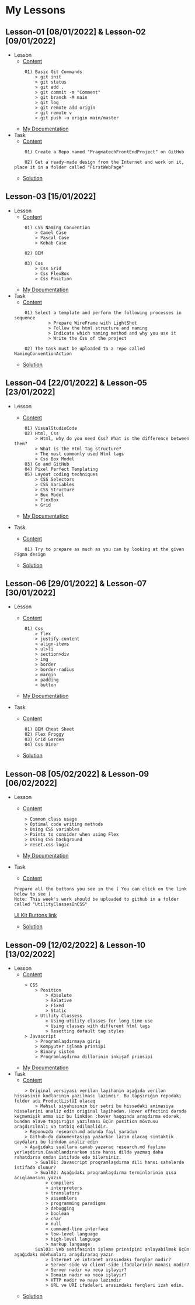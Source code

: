 # My Lessons 

## Lesson-01 [08/01/2022] & Lesson-02 [09/01/2022]

- Lesson
    - [Content](https://github.com/PragmatechEducation/FrontEnd03#day01-day02--8-9-january-2022)
    ```
        01) Basic Git Commands
            > git init
            > git status
            > git add .
            > git commit -m "Comment"
            > git branch -M main
            > git log
            > git remote add origin 
            > git remote v
            > git push -u origin main/master
    ```
    - [My Documentation](https://github.com/RaviHamidov/PragmatechFrontEndProject/blob/main/ReSearch.md)
- Task
    - [Content](https://github.com/PragmatechEducation/FrontEnd03#day01-day02--8-9-january-2022)
    ```
        01) Create a Repo named "PragmatechFrontEndProject" on GitHub

        02) Get a ready-made design from the Internet and work on it, place it in a folder called "FirstWebPage"
    ```
    - [Solution](https://github.com/RaviHamidov/PragmatechFrontEndProject/tree/main/Works)

## Lesson-03 [15/01/2022] 

- Lesson
    - [Content](https://github.com/PragmatechEducation/FrontEnd03#day03--15-january-2022-namingconventioninaction)
    ```
        01) CSS Naming Convention
            > Camel Case
            > Pascal Case
            > Kebab Case

        02) BEM

        03) Css
            > Css Grid
            > Css FlexBox
            > Css Position
    ```
    - [My Documentation](https://github.com/RaviHamidov/PragmatechFrontEndProject/blob/main/ReSearch.md)
- Task
    - [Content](https://github.com/PragmatechEducation/FrontEnd03#day03--15-january-2022-namingconventioninaction)
    ```
        01) Select a template and perform the following processes in sequence
                 > Prepare WireFrame with LightShot
                 > Follow the html structure and naming
                 > Indicate which naming method and why you use it
                 > Write the Css of the project

        02) The task must be uploaded to a repo called NamingConventionAction
    ```
    - [Solution](https://github.com/RaviHamidov/PragmatechFrontEndProject/tree/main/Works) 

## Lesson-04 [22/01/2022] & Lesson-05 [23/01/2022] 

- Lesson
    - [Content](https://github.com/PragmatechEducation/FrontEnd03#day04-05--122-23-january-2022-figma)
    ```
        01) VisualStudioCode
        02) Html, Css
            > Html, why do you need Css? What is the difference between them?
            > What is the Html Tag structure?
            > The most commonly used Html tags
            > Css Box Model
        03) Go and GitHub
        04) Pixel Perfect Templating
        05) Layout coding techniques
            > CSS Selectors
            > CSS Variables
            > CSS Structure
            > Box Model
            > FlexBox
            > Grid
    ```
    - [My Documentation](https://github.com/RaviHamidov/PragmatechFrontEndProject/blob/main/ReSearch.md)

- Task
    - [Content](https://github.com/PragmatechEducation/FrontEnd03#day04-05--122-23-january-2022-figma) 
    ```
        01) Try to prepare as much as you can by looking at the given Figma design
    ```
    - [Solution](https://github.com/RaviHamidov/PragmatechFrontEndProject/tree/main/Works)   

## Lesson-06 [29/01/2022] & Lesson-07 [30/01/2022] 

- Lesson
    - [Content](https://github.com/PragmatechEducation/FrontEnd03#day06-07--29-30-january-2022)
    ```
        01) Css
            > flex
            > justify-content
            > align-items
            > ul>li
            > section>div
            > img
            > border
            > border-radius
            > margin
            > padding
            > button
    ```
    - [My Documentation](https://github.com/RaviHamidov/PragmatechFrontEndProject/blob/main/ReSearch.md)

- Task
    - [Content](https://github.com/PragmatechEducation/FrontEnd03#day06-07--29-30-january-2022)
    ```
        01) BEM Cheat Sheet
        02) Flex Froggy
        03) Grid Garden
        04) Css Diner
    ```
    - [Solution]()

## Lesson-08 [05/02/2022] & Lesson-09 [06/02/2022] 

- Lesson
    - [Content](https://github.com/PragmatechEducation/FrontEnd03#day08-09-5-6-fevral-2022-utilityclassesincss)
    ```
        > Common class usage
        > Optimal code writing methods
        > Using CSS variables
        > Points to consider when using Flex
        > Using CSS background
        > reset.css logic
    ```
    - [My Documentation](https://github.com/RaviHamidov/PragmatechFrontEndProject/blob/main/ReSearch.md)

- Task
    - [Content](https://github.com/PragmatechEducation/FrontEnd03#day08-09-5-6-fevral-2022-utilityclassesincss)
    
    ```
    Prepare all the buttons you see in the ( You can click on the link below to see )
    Note: This week's work should be uploaded to github in a folder called "UtilityClassesInCSS"
    ``` 
    [UI Kit Buttons link](https://www.bootstrapdash.com/demo/calmui/template/demo/vertical-default-light/pages/ui-features/buttons.html)
    
    - [Solution](https://github.com/RaviHamidov/PragmatechFrontEndProject/tree/main/UtilityClassesInCSS) 
    

## Lesson-09 [12/02/2022] & Lesson-10 [13/02/2022] 

- Lesson
    - [Content](https://github.com/PragmatechEducation/FrontEnd03#day09-10--12-13-february-2022)
    ```
        > CSS
            > Position
                > Absolute
                > Relative
                > Fixed
                > Static
            > Utility Classess
                > Using utility classes for long time use
                > Using classes with different html tags
                > Resetting default tag styles
        > Javascript
            > Proqramlaşdırmaya giriş
            > Kompyuter işləmə prinsipi
            > Binary sistem
            > Proqramlaşdırma dillərinin inkişaf prinsipi
    ```
    - [My Documentation](https://github.com/RaviHamidov/PragmatechFrontEndProject/blob/main/ReSearch.md)
- Task
    - [Content](https://github.com/PragmatechEducation/FrontEnd03#day09-10--12-13-february-2022) 
    ``` 
        > Original versiyası verilən layihənin aşağıda verilən hissəsinin kodlarının yazılması lazımdır. Bu tapşırığın repodakı folder adı ProductListUI olacaq
            > Məhsul siyahısının bir sətri bu hissədəki animasiya hissələrini analiz edin original layihədən. Hover effectini dərsdə keçməmişik amma siz bu linkdən :hover haqqında araşdırma edərək, bundan əlavə tapşırığın yazılması üçün position mövzusu araşdırılmalı və tətbiq edilməlidir.
        > Reponuzda research.md adında fayl yaradın
        > Github-da dakumentasiya yazarkən lazım olacaq sintaktik qaydaları bu linkdən analiz edin
        > Aşağıdakı suallara cavab yazaraq research.md faylına yerləşdirin.Cavablandırarkən sizə hansı dildə yazmaq daha rahatdırsa ondan istifadə edə bilərsiniz.
            > Sual01: Javascript proqramlaşdırma dili hansı sahələrdə istifadə olunur?
            > Sual02: Aşağıdakı proqramlaşdırma terminlərinin qısa acıqlamasını yazın
                > compilers
                > interpreters
                > translators
                > assemblers
                > programming paradigms
                > debugging
                > boolean
                > char
                > null
                > command-line interface
                > low-level language
                > high-level language
                > markup language
            Sual03: Veb səhifəsinin işləmə prinsipini anlayabilmək üçün aşağıdakı mövhumları araşdıraraq yazın
                > İnternet ve intranet arasındakı fərqlər nədir?
                > Server-side və client-side ifadələrinin mənası nədir?
                > Server nədir və necə işləyir?
                > Domain nədir və necə işləyir?
                > HTTP nədir və nəyə lazımdır
                > URL və URI ifadələri arasındakı fərqləri izah edin.
    ```
    - [Solution](https://github.com/RaviHamidov/PragmatechFrontEndProject/tree/main/ProductListUI)